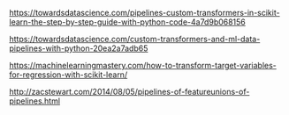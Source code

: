 https://towardsdatascience.com/pipelines-custom-transformers-in-scikit-learn-the-step-by-step-guide-with-python-code-4a7d9b068156

https://towardsdatascience.com/custom-transformers-and-ml-data-pipelines-with-python-20ea2a7adb65

https://machinelearningmastery.com/how-to-transform-target-variables-for-regression-with-scikit-learn/

http://zacstewart.com/2014/08/05/pipelines-of-featureunions-of-pipelines.html